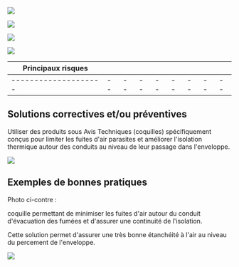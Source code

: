 ![](<images/Traversée de l'enveloppe - Bonne pratique/_page_0_Picture_0.jpeg>)

![](<images/Traversée de l'enveloppe - Bonne pratique/_page_0_Picture_1.jpeg>)

![](<images/Traversée de l'enveloppe - Bonne pratique/_page_0_Picture_2.jpeg>)

![](<images/Traversée de l'enveloppe - Bonne pratique/_page_0_Picture_3.jpeg>)

| Principaux risques |  |  |  |  |  |  |  |  |
|--------------------|--|--|--|--|--|--|--|--|
|--------------------|--|--|--|--|--|--|--|--|

## **Solutions correctives et/ou préventives**

Utiliser des produits sous Avis Techniques (coquilles) spécifiquement conçus pour limiter les fuites d'air parasites et améliorer l'isolation thermique autour des conduits au niveau de leur passage dans l'enveloppe.

![](<images/Traversée de l'enveloppe - Bonne pratique/_page_0_Picture_7.jpeg>)

## **Exemples de bonnes pratiques**

Photo ci-contre :

coquille permettant de minimiser les fuites d'air autour du conduit d'évacuation des fumées et d'assurer une continuité de l'isolation.

Cette solution permet d'assurer une très bonne étanchéité à l'air au niveau du percement de l'enveloppe.

![](<images/Traversée de l'enveloppe - Bonne pratique/_page_0_Picture_13.jpeg>)
